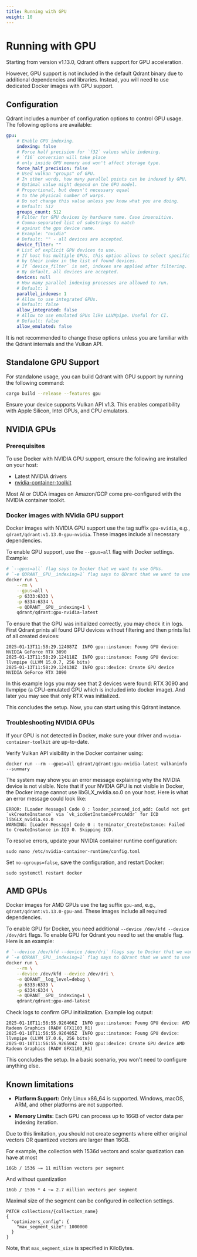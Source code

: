 ```yaml
---
title: Running with GPU
weight: 10
---
```


# Running with GPU

Starting from version v1.13.0, Qdrant offers support for GPU acceleration. 

However, GPU support is not included in the default Qdrant binary due to additional dependencies and libraries. Instead, you will need to use dedicated Docker images with GPU support.


## Configuration

Qdrant includes a number of configuration options to control GPU usage. The following options are available:

```yaml
gpu:
    # Enable GPU indexing.
    indexing: false
    # Force half precision for `f32` values while indexing.
    # `f16` conversion will take place 
    # only inside GPU memory and won't affect storage type.
    force_half_precision: false
    # Used vulkan "groups" of GPU. 
    # In other words, how many parallel points can be indexed by GPU.
    # Optimal value might depend on the GPU model.
    # Proportional, but doesn't necessary equal
    # to the physical number of warps.
    # Do not change this value unless you know what you are doing.
    # Default: 512
    groups_count: 512
    # Filter for GPU devices by hardware name. Case insensitive.
    # Comma-separated list of substrings to match 
    # against the gpu device name.
    # Example: "nvidia"
    # Default: "" - all devices are accepted.
    device_filter: ""
    # List of explicit GPU devices to use.
    # If host has multiple GPUs, this option allows to select specific devices
    # by their index in the list of found devices.
    # If `device_filter` is set, indexes are applied after filtering.
    # By default, all devices are accepted.
    devices: null
    # How many parallel indexing processes are allowed to run.
    # Default: 1
    parallel_indexes: 1
    # Allow to use integrated GPUs.
    # Default: false
    allow_integrated: false
    # Allow to use emulated GPUs like LLVMpipe. Useful for CI.
    # Default: false
    allow_emulated: false
```

It is not recommended to change these options unless you are familiar with the Qdrant internals and the Vulkan API.


## Standalone GPU Support

For standalone usage, you can build Qdrant with GPU support by running the following command:

```bash
cargo build --release --features gpu
```

Ensure your device supports Vulkan API v1.3. This enables compatibility with Apple Silicon, Intel GPUs, and CPU emulators.

## NVIDIA GPUs

### Prerequisites

To use Docker with NVIDIA GPU support, ensure the following are installed on your host:
- Latest NVIDIA drivers
- [nvidia-container-toolkit](https://docs.nvidia.com/datacenter/cloud-native/container-toolkit/latest/install-guide.html)

Most AI or CUDA images on Amazon/GCP come pre-configured with the NVIDIA container toolkit.

### Docker images with NVidia GPU support

Docker images with NVIDIA GPU support use the tag suffix `gpu-nvidia`, e.g., `qdrant/qdrant:v1.13.0-gpu-nvidia`. These images include all necessary dependencies.

To enable GPU support, use the `--gpus=all` flag with Docker settings. Example:

```bash
# `--gpus=all` flag says to Docker that we want to use GPUs.
# `-e QDRANT__GPU__indexing=1` flag says to QDrant that we want to use GPUs for indexing.
docker run \
	--rm \
	--gpus=all \
	-p 6333:6333 \
	-p 6334:6334 \
	-e QDRANT__GPU__indexing=1 \
	qdrant/qdrant:gpu-nvidia-latest
```

To ensure that the GPU was initialized correctly, you may check it in logs. First Qdrant prints all found GPU devices without filtering and then prints list of all created devices:

```
2025-01-13T11:58:29.124087Z  INFO gpu::instance: Foung GPU device: NVIDIA GeForce RTX 3090    
2025-01-13T11:58:29.124118Z  INFO gpu::instance: Foung GPU device: llvmpipe (LLVM 15.0.7, 256 bits)    
2025-01-13T11:58:29.124138Z  INFO gpu::device: Create GPU device NVIDIA GeForce RTX 3090    
```

In this example logs you may see that 2 devices were found: RTX 3090 and llvmpipe (a CPU-emulated GPU which is included into docker image). And later you may see that only RTX was initialized.

This concludes the setup. Now, you can start using this Qdrant instance.

### Troubleshooting NVIDIA GPUs

If your GPU is not detected in Docker, make sure your driver and `nvidia-container-toolkit` are up-to-date. 

Verify Vulkan API visibility in the Docker container using:


```
docker run --rm --gpus=all qdrant/qdrant:gpu-nvidia-latest vulkaninfo --summary
```

The system may show you an error message explaining why the NVIDIA device is not visible.
Note that if your NVIDIA GPU is not visible in Docker, the Docker image cannot use libGLX_nvidia.so.0 on your host. Here is what an error message could look like:

```
ERROR: [Loader Message] Code 0 : loader_scanned_icd_add: Could not get `vkCreateInstance` via `vk_icdGetInstanceProcAddr` for ICD libGLX_nvidia.so.0
WARNING: [Loader Message] Code 0 : terminator_CreateInstance: Failed to CreateInstance in ICD 0. Skipping ICD.
```

To resolve errors, update your NVIDIA container runtime configuration:

```
sudo nano /etc/nvidia-container-runtime/config.toml
```

Set `no-cgroups=false`, save the configuration, and restart Docker:

```
sudo systemctl restart docker
```

## AMD GPUs

Docker images for AMD GPUs use the tag suffix `gpu-amd`, e.g., `qdrant/qdrant:v1.13.0-gpu-amd`. These images include all required dependencies.

To enable GPU for Docker, you need additional `--device /dev/kfd --device /dev/dri` flags. To enable GPU for Qdrant you need to set the enable flag. Here is an example:

```bash
# `--device /dev/kfd --device /dev/dri` flags say to Docker that we want to use GPUs.
# `-e QDRANT__GPU__indexing=1` flag says to QDrant that we want to use GPUs for indexing.
docker run \
	--rm \
	--device /dev/kfd --device /dev/dri \
	-e QDRANT__log_level=debug \
	-p 6333:6333 \
	-p 6334:6334 \
	-e QDRANT__GPU__indexing=1 \
	qdrant/qdrant:gpu-amd-latest
```

Check logs to confirm GPU initialization. Example log output:

```text
2025-01-10T11:56:55.926466Z  INFO gpu::instance: Foung GPU device: AMD Radeon Graphics (RADV GFX1103_R1)
2025-01-10T11:56:55.926485Z  INFO gpu::instance: Foung GPU device: llvmpipe (LLVM 17.0.6, 256 bits) 
2025-01-10T11:56:55.926504Z  INFO gpu::device: Create GPU device AMD Radeon Graphics (RADV GFX1103_R1)
```

This concludes the setup. In a basic scenario, you won't need to configure anything else.


## Known limitations

* **Platform Support:** Only Linux x86_64 is supported. Windows, macOS, ARM, and other platforms are not supported.

* **Memory Limits:** Each GPU can process up to 16GB of vector data per indexing iteration. 

Due to this limitation, you should not create segments where either original vectors OR quantized vectors are larger than 16GB.

For example, the collection with 1536d vectors and scalar quatization can have at most

```text
16Gb / 1536 ~= 11 million vectors per segment
```

And without quantization

```text
16Gb / 1536 * 4 ~= 2.7 million vectors per segment
```

Maximal size of the segment can be configured in collection settings.

```http
PATCH collections/{collection_name}
{
  "optimizers_config": {
    "max_segment_size": 1000000
  }
}
```

Note, that `max_segment_size` is specified in KiloBytes.

